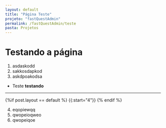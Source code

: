 ```yaml
---
layout: default
title: "Página Teste"
projeto: "fastQuestAdmin"
permalink: /fastQuestAdmin/teste
pasta: Projetos
---
```


# Testando a página
1. asdaskodd
2. sakkosdapkod
3. askdpoakodsa

- Teste
    **testando**

----
{%if post.layout == default %}
    {{:start="4"}}
{% endif %}

4. eqopiewqq
5. qwopeioqweo
6. qwopeiqoe